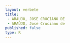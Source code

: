 ```yaml
---
layout: verbete
title:
 - ARAUJO, JOSE CRUCIANO DE
 - ARAÚJO, José Cruciano de
published: false
type: R
---
```


